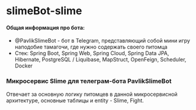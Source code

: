 # slimeBot-slime
#### Общая информация про бота: 
- @PavlikSlimeBot - бот в Telegram, представляющий собой мини игру наподобие тамагочи, где нужно содержать своего питомца
- Cтек: Spring Boot, Spring Web, Spring Cloud, Spring Data JPA, Hibernate, PostgreSQL / Liquibase, MapStruct, OpenFeign, Scheduler, Docker

### Микросервис Slime для телеграм-бота PavlikSlimeBot
Отвечает за основную логику питомцев в данной микросервисной архитектуре, основные таблицы и entity - Slime, Fight.
